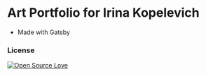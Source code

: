 # Art Portfolio for Irina Kopelevich

- Made with Gatsby

### License

[![Open Source Love](https://badges.frapsoft.com/os/mit/mit.svg?v=102)](LICENSE)
